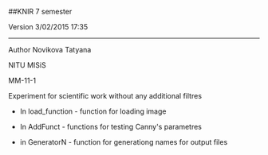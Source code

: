 ##KNIR 7 semester

Version 3/02/2015 17:35
________________________________________________________________________

Author Novikova Tatyana

NITU MISiS

MM-11-1

Experiment for scientific work without any additional filtres

* In load_function - function for loading image

* In AddFunct - functions for testing Canny's parametres

* in GeneratorN -  function for generationg names for output files

